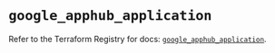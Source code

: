 # `google_apphub_application`

Refer to the Terraform Registry for docs: [`google_apphub_application`](https://registry.terraform.io/providers/hashicorp/google/5.27.0/docs/resources/apphub_application).
